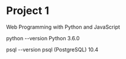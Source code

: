 # Project 1

Web Programming with Python and JavaScript

python --version
Python 3.6.0

psql --version
psql (PostgreSQL) 10.4
